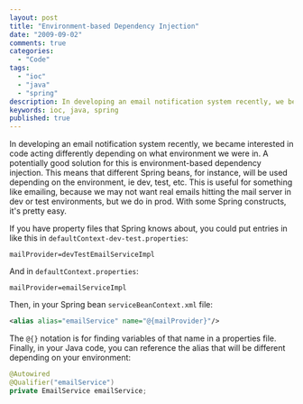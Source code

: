 ```yaml
---
layout: post
title: "Environment-based Dependency Injection"
date: "2009-09-02"
comments: true
categories:
  - "Code"
tags:
  - "ioc"
  - "java"
  - "spring"
description: In developing an email notification system recently, we became interested in code acting differently depending on what environment we were in.  A potentiall
keywords: ioc, java, spring
published: true
---
```


In developing an email notification system recently, we became interested in code acting differently depending on what environment we were in.  A potentially good solution for this is environment-based dependency injection.  This means that different Spring beans, for instance, will be used depending on the environment, ie dev, test, etc.  This is useful for something like emailing, because we may not want real emails hitting the mail server in dev or test environments, but we do in prod.  With some Spring constructs, it's pretty easy.

<!--more-->

If you have property files that Spring knows about, you could put entries in like this in `defaultContext-dev-test.properties`:

```text
mailProvider=devTestEmailServiceImpl
```

And in `defaultContext.properties`:

```text
mailProvider=emailServiceImpl
```

Then, in your Spring bean `serviceBeanContext.xml` file:

```xml
<alias alias="emailService" name="@{mailProvider}"/>
```

The `@{}` notation is for finding variables of that name in a properties file.  Finally, in your Java code, you can reference the alias that will be different depending on your environment:

```java
@Autowired
@Qualifier("emailService")
private EmailService emailService;
```
  
